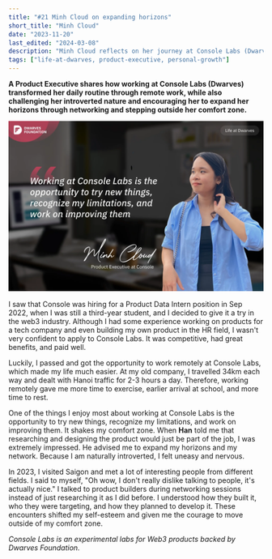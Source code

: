 ```yaml
---
title: "#21 Minh Cloud on expanding horizons"
short_title: "Minh Cloud"
date: "2023-11-20"
last_edited: "2024-03-08"
description: "Minh Cloud reflects on her journey at Console Labs (Dwarves), highlighting how remote work and encouragement to try new things helped her step out of her comfort zone"
tags: ["life-at-dwarves, product-executive, personal-growth"]
---
```


**A Product Executive shares how working at Console Labs (Dwarves) transformed her daily routine through remote work, while also challenging her introverted nature and encouraging her to expand her horizons through networking and stepping outside her comfort zone.**

![Minh Cloud - Product Executive at Console Labs](assets/notion-image-1744012271887-l0l3l.webp)

I saw that Console was hiring for a Product Data Intern position in Sep 2022, when I was still a third-year student, and I decided to give it a try in the web3 industry. Although I had some experience working on products for a tech company and even building my own product in the HR field, I wasn't very confident to apply to Console Labs. It was competitive, had great benefits, and paid well.

Luckily, I passed and got the opportunity to work remotely at Console Labs, which made my life much easier. At my old company, I travelled 34km each way and dealt with Hanoi traffic for 2-3 hours a day. Therefore, working remotely gave me more time to exercise, earlier arrival at school, and more time to rest.

One of the things I enjoy most about working at Console Labs is the opportunity to try new things, recognize my limitations, and work on improving them. It shakes my comfort zone. When **Han** told me that researching and designing the product would just be part of the job, I was extremely impressed. He advised me to expand my horizons and my network. Because I am naturally introverted, I felt uneasy and nervous.

In 2023, I visited Saigon and met a lot of interesting people from different fields. I said to myself, "Oh wow, I don't really dislike talking to people, it's actually nice." I talked to product builders during networking sessions instead of just researching it as I did before. I understood how they built it, who they were targeting, and how they planned to develop it. These encounters shifted my self-esteem and given me the courage to move outside of my comfort zone.

*Console Labs is an experimental labs for Web3 products backed by Dwarves Foundation.*
